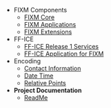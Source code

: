 - FIXM Components
  - [FIXM Core](understanding/Understanding-FIXM-Core.md)
  - [FIXM Applications](understanding/Understanding-FIXM-Applications.md)
  - [FIXM Extensions](understanding/Understanding-FIXM-Extensions.md)
- FF-ICE
  - [FF-ICE Release 1 Services](understanding/The-FFICE-Release-1-Services.md)
  - [FF-ICE Application for FIXM](understanding/Understanding-the-FFICE-Application-for-FIXM.md)
- Encoding
  - [Contact Information](encoding/Encoding-Contact-Information.md)
  - [Date Time](encoding/Encoding-Date-Time.md)
  - [Relative Points](encoding/Encoding-Relative-Points.md)
- **Project Documentation**
  - [ReadMe](https://github.com/hibbitts-design/docsify-open-publishing-starter-kit/blob/master/README.md)
